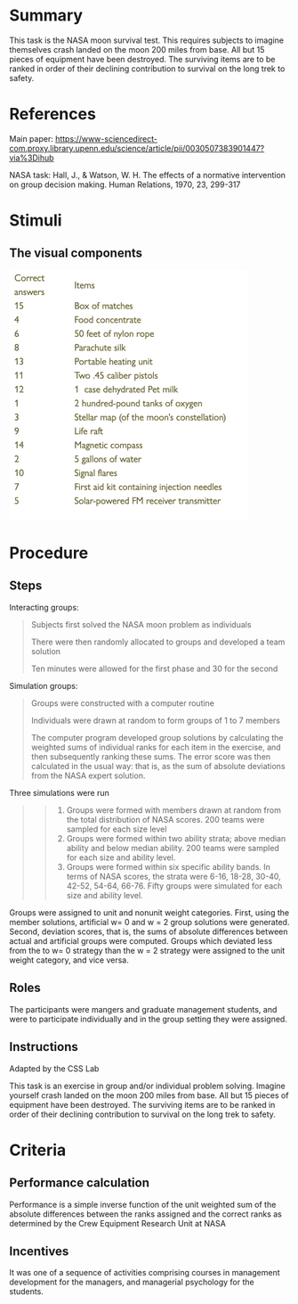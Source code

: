 # Summary
This task is the NASA moon survival test. This requires subjects to imagine themselves crash landed on the moon 200 miles from base. All but 15 pieces of equipment have been destroyed. The surviving items are to be ranked in order of their declining contribution to survival on the long trek to safety. 

# References
Main paper: https://www-sciencedirect-com.proxy.library.upenn.edu/science/article/pii/0030507383901447?via%3Dihub

NASA task: Hall, J., & Watson, W. H. The effects of a normative intervention on group decision making. Human Relations, 1970, 23, 299-317

# Stimuli
## The visual components
![NASA](/images/NASA.png)


# Procedure
## Steps
Interacting groups:
> Subjects first solved the NASA moon problem as individuals
> 
> There were then randomly allocated to groups and developed a team solution
> 
> Ten minutes were allowed for the first phase and 30 for the second

Simulation groups:
> Groups were constructed with a computer routine
> 
> Individuals were drawn at random to form groups of 1 to 7 members
> 
> The computer program developed group solutions by calculating the weighted sums of individual ranks for each item in the exercise, and then subsequently ranking these sums. The error score was then calculated in the usual way: that is, as the sum of absolute deviations from the NASA expert solution.


Three simulations were run
> > 1. Groups were formed with members drawn at random from the total distribution of NASA scores. 200 teams were sampled for each size level
> > 2. Groups were formed within two ability strata; above median ability and below median ability. 200 teams were sampled for each size and ability level.
> > 3. Groups were formed within six specific ability bands. In terms of NASA scores, the strata were 6-16, 18-28, 30-40, 42-52, 54-64, 66-76. Fifty groups were simulated for each size and ability level.

Groups were assigned to unit and nonunit weight categories. First, using the member solutions, artificial w= 0 and w = 2 group solutions were generated. Second, deviation scores, that is, the sums of absolute differences between actual and artificial groups were computed. Groups which deviated less from the to w= 0 strategy than the w = 2 strategy were assigned to the unit weight category, and vice versa.

## Roles 
The participants were mangers and graduate management students, and were to participate individually and in the group setting they were assigned.


## Instructions
Adapted by the CSS Lab

This task is an exercise in group and/or individual problem solving. Imagine yourself crash landed on the moon 200 miles from base. All but 15 pieces of equipment have been destroyed. The surviving items are to be ranked in order of their declining contribution to survival on the long trek to safety. 

# Criteria
## Performance calculation
Performance is a simple inverse function of the unit weighted sum of the absolute differences between the ranks assigned and the correct ranks as determined by the Crew Equipment Research Unit at NASA

## Incentives
It was one of a sequence of activities comprising courses in management development for the managers, and managerial psychology for the students. 
